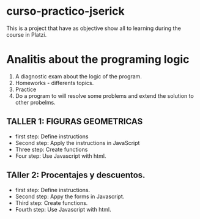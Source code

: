 # curso-practico-jserick
This is a project that have as objective show all to learning during the course in Platzi.

# Analitis about the programing logic
1. A diagnostic exam about the logic of the program.
2. Homeworks - differents topics.
3. Practice
4. Do a program to will resolve some problems and extend the solution to other probelms.

## TALLER 1: FIGURAS GEOMETRICAS
- first step: Define instructions
- Second step: Apply the instructions in JavaScript 
- Three step: Create functions
- Four step: Use Javascript with html.

## TAller 2: Procentajes y descuentos.

- first step: Define instructions.
- Second step: Appy the forms in Javascript.
- Third step: Create functions.
- Fourth step: Use Javascript with html.

